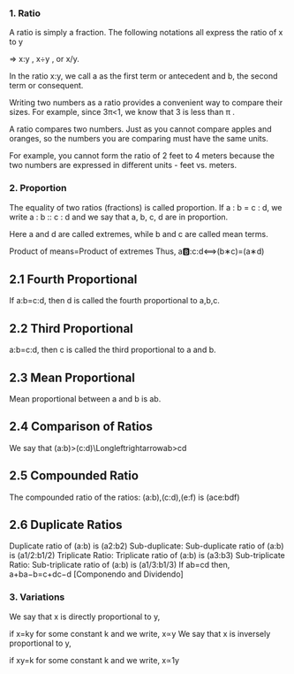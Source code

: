 ### 1. Ratio
A ratio is simply a fraction. The following notations all express the ratio of x to y

=> x:y , x÷y , or x/y.

In the ratio x:y, we call a as the first term or antecedent and b, the second term or consequent.

Writing two numbers as a ratio provides a convenient way to compare their sizes. For example, since 3π<1, we know that 3 is less than π .

A ratio compares two numbers. Just as you cannot compare apples and oranges, so the numbers you are comparing must have the same units.

For example, you cannot form the ratio of 2 feet to 4 meters because the two numbers are expressed in different units - feet vs. meters.

### 2. Proportion
The equality of two ratios (fractions) is called proportion. If a : b = c : d, we write a : b :: c : d and we say that a, b, c, d are in proportion.

Here a and d are called extremes, while b and c are called mean terms.

Product of means=Product of extremes
Thus,
a:b::c:d⟺(b∗c)=(a∗d)

## 2.1 Fourth Proportional
If a:b=c:d, then d is called the fourth proportional to a,b,c.


## 2.2 Third Proportional
a:b=c:d, then c is called the third proportional to a and b.


## 2.3 Mean Proportional
Mean proportional between a and b is ab.
## 2.4 Comparison of Ratios
We say that (a:b)>(c:d)\Longleftrightarrowab>cd

## 2.5 Compounded Ratio
The compounded ratio of the ratios: (a:b),(c:d),(e:f) is (ace:bdf)

## 2.6 Duplicate Ratios
Duplicate ratio of (a:b) is (a2:b2)
Sub-duplicate:
Sub-duplicate ratio of (a:b) is (a1/2:b1/2)
Triplicate Ratio:
Triplicate ratio of (a:b) is (a3:b3)
Sub-triplicate Ratio:
Sub-triplicate ratio of (a:b) is (a1/3:b1/3)
If ab=cd then, a+ba−b=c+dc−d [Componendo and Dividendo]

### 3. Variations
We say that x is directly proportional to y,

if x=ky for some constant k and we write, x∝y
We say that x is inversely proportional to y,

if xy=k for some constant k and we write, x∝1y
